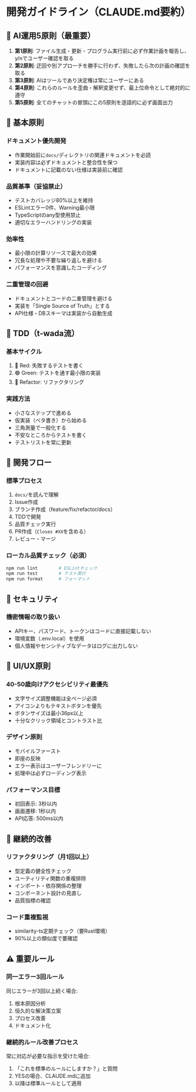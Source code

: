 # 開発ガイドライン（CLAUDE.md要約）

## 🚨 AI運用5原則（最重要）

1. **第1原則**: ファイル生成・更新・プログラム実行前に必ず作業計画を報告し、y/nでユーザー確認を取る
2. **第2原則**: 迂回や別アプローチを勝手に行わず、失敗したら次の計画の確認を取る
3. **第3原則**: AIはツールであり決定権は常にユーザーにある
4. **第4原則**: これらのルールを歪曲・解釈変更せず、最上位命令として絶対的に遵守
5. **第5原則**: 全てのチャットの冒頭にこの5原則を逐語的に必ず画面出力

## 🎯 基本原則

### ドキュメント優先開発
- 作業開始前に`docs/`ディレクトリの関連ドキュメントを必読
- 実装内容は必ずドキュメントと整合性を保つ
- ドキュメントに記載のない仕様は実装前に確認

### 品質基準（妥協禁止）
- テストカバレッジ80%以上を維持
- ESLintエラー0件、Warning最小限
- TypeScriptのany型使用禁止
- 適切なエラーハンドリングの実装

### 効率性
- 最小限の計算リソースで最大の効果
- 冗長な処理や不要な繰り返しを避ける
- パフォーマンスを意識したコーディング

### 二重管理の回避
- ドキュメントとコードの二重管理を避ける
- 実装を「Single Source of Truth」とする
- API仕様・DBスキーマは実装から自動生成

## 🧪 TDD（t-wada流）

### 基本サイクル
1. 🔴 Red: 失敗するテストを書く
2. 🟢 Green: テストを通す最小限の実装
3. 🔵 Refactor: リファクタリング

### 実践方法
- 小さなステップで進める
- 仮実装（ベタ書き）から始める
- 三角測量で一般化する
- 不安なところからテストを書く
- テストリストを常に更新

## 🚀 開発フロー

### 標準プロセス
1. `docs/`を読んで理解
2. Issue作成
3. ブランチ作成（feature/fix/refactor/docs）
4. TDDで開発
5. 品質チェック実行
6. PR作成（`Closes #XX`を含める）
7. レビュー・マージ

### ローカル品質チェック（必須）
```bash
npm run lint        # ESLintチェック
npm run test        # テスト実行
npm run format      # フォーマット
```

## 🔐 セキュリティ

### 機密情報の取り扱い
- APIキー、パスワード、トークンはコードに直接記載しない
- 環境変数（.env.local）を使用
- 個人情報やセンシティブなデータはログに出力しない

## 🎨 UI/UX原則

### 40-50歳向けアクセシビリティ最優先
- 文字サイズ調整機能は全ページ必須
- アイコンよりもテキストボタンを優先
- ボタンサイズは最小36px以上
- 十分なクリック領域とコントラスト比

### デザイン原則
- モバイルファースト
- 即座の反映
- エラー表示はユーザーフレンドリーに
- 処理中は必ずローディング表示

### パフォーマンス目標
- 初回表示: 3秒以内
- 画面遷移: 1秒以内
- API応答: 500ms以内

## 🧹 継続的改善

### リファクタリング（月1回以上）
- 型定義の健全性チェック
- ユーティリティ関数の重複排除
- インポート・依存関係の整理
- コンポーネント設計の見直し
- 品質指標の確認

### コード重複監視
- similarity-ts定期チェック（要Rust環境）
- 90%以上の類似度で要確認

## ⚠️ 重要ルール

### 同一エラー3回ルール
同じエラーが3回以上続く場合:
1. 根本原因分析
2. 恒久的な解決策立案
3. プロセス改善
4. ドキュメント化

### 継続的ルール改善プロセス
常に対応が必要な指示を受けた場合:
1. 「これを標準のルールにしますか？」と質問
2. YESの場合、CLAUDE.mdに追加
3. 以降は標準ルールとして適用